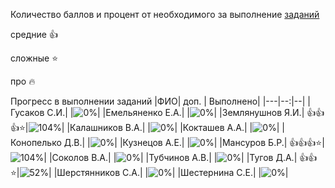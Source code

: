 Количество баллов и процент от необходимого за выполнение [заданий](tasks.md)

средние :+1:

сложные :star:

про :fire: 

Прогресс в выполнении заданий 
|ФИО| доп. | Выполнено|
|---|--:|--|
|Гусаков С.И.|  |![0%](https://progress-bar.xyz/0/?title=-1&color=ff0000)|
|Емельяненко Е.А.|  |![0%](https://progress-bar.xyz/0/?title=-3&color=ff0000)|
|Землянушнов Я.И.|  :+1::+1::+1::star:|![104%](https://progress-bar.xyz/104/?title=зчт)|
|Калашников В.А.|  |![0%](https://progress-bar.xyz/0/?title=-2&color=ff0000)|
|Кокташев А.А.|  |![0%](https://progress-bar.xyz/0/?title=-1&color=ff0000)|
|Конопелько Д.В.|  |![0%](https://progress-bar.xyz/0/?title=-1&color=ff0000)|
|Кузнецов А.Е.|  |![0%](https://progress-bar.xyz/0/?title=-1&color=ff0000)|
|Мансуров Б.Р.|  :+1::+1::+1::star:|![104%](https://progress-bar.xyz/104/?title=зчт)|
|Соколов В.А.|  |![0%](https://progress-bar.xyz/0/?title=-1&color=ff0000)|
|Тубчинов А.В.|  |![0%](https://progress-bar.xyz/0/?title=-1&color=ff0000)|
|Тугов Д.А.|  :+1::+1::star:|![52%](https://progress-bar.xyz/52/?title=11)|
|Шерстянников С.А.|  |![0%](https://progress-bar.xyz/0/?title=-2&color=ff0000)|
|Шестернина С.Е.|  |![0%](https://progress-bar.xyz/0/?title=-3&color=ff0000)|
